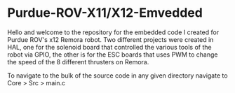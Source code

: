 # Purdue-ROV-X11/X12-Emvedded
Hello and welcome to the repository for the embedded code I created for Purdue ROV's x12 Remora robot. Two different projects were created in HAL, one for the solenoid board that controlled the various tools of the robot via GPIO, the other is for the ESC boards that uses PWM to change the speed of the 8 different thrusters on Remora.

To navigate to the bulk of the source code in any given directory navigate to Core > Src > main.c
